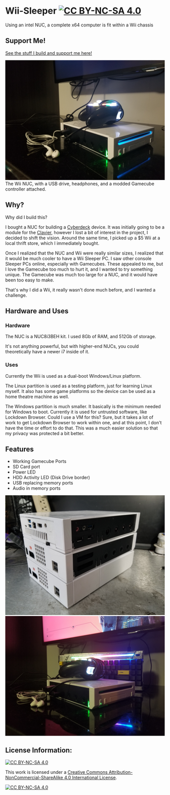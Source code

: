 # Wii-Sleeper [![CC BY-NC-SA 4.0][cc-by-nc-sa-shield]][cc-by-nc-sa]
Using an intel NUC, a complete x64 computer is fit within a Wii chassis

## Support Me!
[See the stuff I build and support me here!](https://linktr.ee/Lego_Rocket)

![Photo1](/Photos/20201204_182044.jpg)
The Wii NUC, with a USB drive, headphones, and a modded Gamecube controller attached.

## Why?
Why did I build this?

I bought a NUC for building a [Cyberdeck](https://cyberdeck.cafe/) device. It was initially going to be a module for the [Clavier](https://github.com/LegoRocket/Clavier-Keyboard), however I lost a bit of interest in the project, I decided to shift the vision. Around the same time, I picked up a $5 Wii at a local thrift store, which I immediately bought.

Once I realized that the NUC and Wii were really similar sizes, I realized that it would be much cooler to have a Wii Sleeper PC. I saw other console Sleeper PCs online, especially with Gamecubes. These appealed to me, but I love the Gamecube too much to hurt it, and I wanted to try something unique. The Gamecube was much too large for a NUC, and it would have been too easy to make.

That's why I did a Wii, it really wasn't done much before, and I wanted a challenge.

## Hardware and Uses
### Hardware
The NUC is a NUC8i3BEH kit. I used 8Gb of RAM, and 512Gb of storage.

It's not anything powerful, but with higher-end NUCs, you could theoretically have a newer i7 inside of it.

### Uses
Currently the Wii is used as a dual-boot Windows/Linux platform.

The Linux partition is used as a testing platform, just for learning Linux myself. It also has some game platforms so the device can be used as a home theatre machine as well.

The Windows partition is much smaller. It basically is the minimum needed for Windows to boot. Currently it is used for untrusted software, like Lockdown Browser. Could I use a VM for this? Sure, but it takes a lot of work to get Lockdown Browser to work within one, and at this point, I don't have the time or effort to do that. This was a much easier solution so that my privacy was protected a bit better.

## Features
* Working Gamecube Ports
* SD Card port
* Power LED
* HDD Activity LED (Disk Drive border)
* USB replacing memory ports
* Audio in memory ports

![Photo2](/Photos/20200816_160315.jpg)
![Photo3](/Photos/20201204_182433.jpg)


## License Information:
[![CC BY-NC-SA 4.0][cc-by-nc-sa-shield]][cc-by-nc-sa]

This work is licensed under a
[Creative Commons Attribution-NonCommercial-ShareAlike 4.0 International License][cc-by-nc-sa].

[![CC BY-NC-SA 4.0][cc-by-nc-sa-image]][cc-by-nc-sa]

[cc-by-nc-sa]: http://creativecommons.org/licenses/by-nc-sa/4.0/
[cc-by-nc-sa-image]: https://licensebuttons.net/l/by-nc-sa/4.0/88x31.png
[cc-by-nc-sa-shield]: https://img.shields.io/badge/License-CC%20BY--NC--SA%204.0-lightgrey.svg
